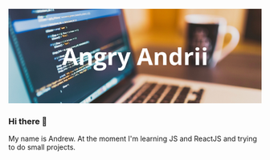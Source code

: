 ![Header](https://github.com/AngryAndrii/AngryAndrii/blob/main/assets/Andrii%20Chychkan.png)

### Hi there 👋

 My name is Andrew. At the moment I'm learning JS and ReactJS and trying to do small projects.


